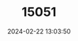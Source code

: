 ---
title: "15051"
category: "Ochotona nubrica"
draft: false
date: 2024-02-22 13:03:50
languages:
  Chinese: ["Nubula Shutu"]
  English: ["Nubra Pika"]
---